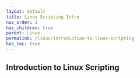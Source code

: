```yaml
---
layout: default    
title: Linux Scripting Intro
nav_order: 1
has_children: true
parent: Linux
permalink: /linux/introduction-to-linux-scripting
has_toc: true
---
```


## Introduction to Linux Scripting